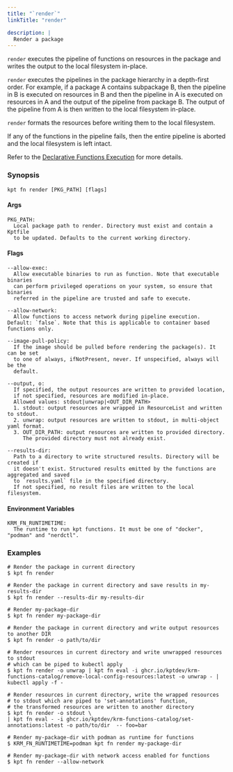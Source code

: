 ```yaml
---
title: "`render`"
linkTitle: "render"

description: |
  Render a package
---
```


<!--mdtogo:Short
   Render a package.
-->

`render` executes the pipeline of functions on resources in the package and
writes the output to the local filesystem in-place.

`render` executes the pipelines in the package hierarchy in a depth-first order.
For example, if a package A contains subpackage B, then the pipeline in B is
executed on resources in B and then the pipeline in A is executed on resources
in A and the output of the pipeline from package B. The output of the pipeline
from A is then written to the local filesystem in-place.

`render` formats the resources before writing them to the local filesystem.

If any of the functions in the pipeline fails, then the entire pipeline is
aborted and the local filesystem is left intact.

Refer to the [Declarative Functions Execution] for more details.

### Synopsis

<!--mdtogo:Long-->

```
kpt fn render [PKG_PATH] [flags]
```

#### Args

```
PKG_PATH:
  Local package path to render. Directory must exist and contain a Kptfile
  to be updated. Defaults to the current working directory.
```

#### Flags

```
--allow-exec:
  Allow executable binaries to run as function. Note that executable binaries
  can perform privileged operations on your system, so ensure that binaries
  referred in the pipeline are trusted and safe to execute.

--allow-network:
  Allow functions to access network during pipeline execution. Default: `false`. Note that this is applicable to container based functions only.

--image-pull-policy:
  If the image should be pulled before rendering the package(s). It can be set
  to one of always, ifNotPresent, never. If unspecified, always will be the
  default.

--output, o:
  If specified, the output resources are written to provided location,
  if not specified, resources are modified in-place.
  Allowed values: stdout|unwrap|<OUT_DIR_PATH>
  1. stdout: output resources are wrapped in ResourceList and written to stdout.
  2. unwrap: output resources are written to stdout, in multi-object yaml format.
  3. OUT_DIR_PATH: output resources are written to provided directory.
     The provided directory must not already exist.

--results-dir:
  Path to a directory to write structured results. Directory will be created if
  it doesn't exist. Structured results emitted by the functions are aggregated and saved
  to `results.yaml` file in the specified directory.
  If not specified, no result files are written to the local filesystem.
```

#### Environment Variables

```
KRM_FN_RUNTIMETIME:
  The runtime to run kpt functions. It must be one of "docker", "podman" and "nerdctl".
```

<!--mdtogo-->

### Examples

<!--mdtogo:Examples-->

```shell
# Render the package in current directory
$ kpt fn render
```

```shell
# Render the package in current directory and save results in my-results-dir
$ kpt fn render --results-dir my-results-dir
```

```shell
# Render my-package-dir
$ kpt fn render my-package-dir
```

```shell
# Render the package in current directory and write output resources to another DIR
$ kpt fn render -o path/to/dir
```

```shell
# Render resources in current directory and write unwrapped resources to stdout
# which can be piped to kubectl apply
$ kpt fn render -o unwrap | kpt fn eval -i ghcr.io/kptdev/krm-functions-catalog/remove-local-config-resources:latest -o unwrap - | kubectl apply -f -
```

```shell
# Render resources in current directory, write the wrapped resources
# to stdout which are piped to 'set-annotations' function,
# the transformed resources are written to another directory
$ kpt fn render -o stdout \
| kpt fn eval - -i ghcr.io/kptdev/krm-functions-catalog/set-annotations:latest -o path/to/dir  -- foo=bar
```

```shell
# Render my-package-dir with podman as runtime for functions
$ KRM_FN_RUNTIMETIME=podman kpt fn render my-package-dir
```

```shell
# Render my-package-dir with network access enabled for functions
$ kpt fn render --allow-network
```

<!--mdtogo-->

[declarative functions execution]:
  /book/04-using-functions/01-declarative-function-execution
